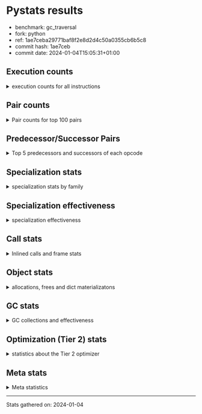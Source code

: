 
# Pystats results

- benchmark: gc_traversal
- fork: python
- ref: 1ae7ceba29771baf8f2e8d2d4c50a0355cb6b5c8
- commit hash: 1ae7ceb
- commit date: 2024-01-04T15:05:31+01:00

## Execution counts

<details>
<summary> execution counts for all instructions </summary>

|Name | Count | Self | Cumulative | Miss ratio | 
|---|---:|---:|---:|---:|
| ENTER_EXECUTOR | 161,740 | 34.1% | 34.1% |  |
| LOAD_FAST | 92,140 | 19.4% | 53.5% |  |
| STORE_FAST | 89,660 | 18.9% | 72.4% |  |
| FOR_ITER_RANGE | 81,440 | 17.2% | 89.5% |  |
| PUSH_NULL | 6,160 | 1.3% | 90.8% |  |
| LOAD_GLOBAL_MODULE | 5,960 | 1.3% | 92.1% |  |
| LOAD_ATTR_MODULE | 5,900 | 1.2% | 93.3% |  |
| CALL | 5,700 | 1.2% | 94.5% |  |
| LOAD_CONST | 3,040 | 0.6% | 95.2% |  |
| CALL_BUILTIN_FAST_WITH_KEYWORDS | 2,920 | 0.6% | 95.8% |  |
| POP_JUMP_IF_FALSE | 2,560 | 0.5% | 96.3% |  |
| POP_JUMP_IF_NOT_NONE | 2,560 | 0.5% | 96.9% |  |
| BINARY_OP_ADD_FLOAT | 2,540 | 0.5% | 97.4% | 2.4% |
| BINARY_OP_SUBTRACT_FLOAT | 2,540 | 0.5% | 97.9% |  |
| COMPARE_OP_INT | 2,540 | 0.5% | 98.5% |  |
| JUMP_BACKWARD | 1,020 | 0.2% | 98.7% |  |
| GET_ITER | 560 | 0.1% | 98.8% |  |
| BUILD_LIST | 560 | 0.1% | 98.9% |  |
| BINARY_OP | 540 | 0.1% | 99.0% |  |
| LOAD_FAST_LOAD_FAST | 540 | 0.1% | 99.2% |  |
| STORE_SUBSCR_LIST_INT | 520 | 0.1% | 99.3% |  |
| CALL_BUILTIN_CLASS | 500 | 0.1% | 99.4% |  |
| LOAD_GLOBAL_BUILTIN | 500 | 0.1% | 99.5% |  |
| POP_TOP | 480 | 0.1% | 99.6% |  |
| LOAD_GLOBAL | 360 | 0.1% | 99.7% |  |
| RETURN_VALUE | 240 | 0.1% | 99.7% |  |
| LOAD_DEREF | 240 | 0.1% | 99.8% |  |
| LOAD_ATTR | 200 | 0.0% | 99.8% |  |
| RESUME_CHECK | 180 | 0.0% | 99.8% |  |
| CALL_FUNCTION_EX | 160 | 0.0% | 99.9% |  |
| FOR_ITER | 120 | 0.0% | 99.9% |  |
| NOP | 80 | 0.0% | 99.9% |  |
| CALL_INTRINSIC_1 | 80 | 0.0% | 99.9% |  |
| COPY_FREE_VARS | 80 | 0.0% | 99.9% |  |
| LIST_EXTEND | 80 | 0.0% | 100.0% |  |
| RESUME | 60 | 0.0% | 100.0% |  |
| CALL_PY_EXACT_ARGS | 60 | 0.0% | 100.0% |  |
| STORE_SUBSCR | 40 | 0.0% | 100.0% |  |
| COMPARE_OP | 40 | 0.0% | 100.0% |  |


</details>

## Pair counts

<details>
<summary> Pair counts for top 100 pairs </summary>

|Pair | Count | Self | Cumulative | 
|---|---:|---:|---:|
| FOR_ITER_RANGE LOAD_FAST | 80,140 | 16.9% | 16.9% |
| LOAD_FAST STORE_FAST | 80,000 | 16.9% | 33.7% |
| ENTER_EXECUTOR FOR_ITER_RANGE | 79,980 | 16.9% | 50.6% |
| STORE_FAST ENTER_EXECUTOR | 79,660 | 16.8% | 67.4% |
| ENTER_EXECUTOR ENTER_EXECUTOR | 79,600 | 16.8% | 84.1% |
| LOAD_ATTR_MODULE PUSH_NULL | 5,900 | 1.2% | 85.4% |
| LOAD_GLOBAL_MODULE LOAD_ATTR_MODULE | 5,800 | 1.2% | 86.6% |
| STORE_FAST LOAD_FAST | 5,120 | 1.1% | 87.7% |
| PUSH_NULL CALL | 3,120 | 0.7% | 88.3% |
| STORE_FAST LOAD_GLOBAL_MODULE | 2,920 | 0.6% | 89.0% |
| PUSH_NULL CALL_BUILTIN_FAST_WITH_KEYWORDS | 2,880 | 0.6% | 89.6% |
| CALL STORE_FAST | 2,580 | 0.5% | 90.1% |
| CALL LOAD_FAST | 2,560 | 0.5% | 90.6% |
| LOAD_FAST LOAD_CONST | 2,560 | 0.5% | 91.2% |
| LOAD_FAST POP_JUMP_IF_NOT_NONE | 2,560 | 0.5% | 91.7% |
| POP_JUMP_IF_NOT_NONE LOAD_FAST | 2,560 | 0.5% | 92.3% |
| BINARY_OP_ADD_FLOAT STORE_FAST | 2,540 | 0.5% | 92.8% |
| CALL_BUILTIN_FAST_WITH_KEYWORDS STORE_FAST | 2,540 | 0.5% | 93.3% |
| COMPARE_OP_INT POP_JUMP_IF_FALSE | 2,540 | 0.5% | 93.9% |
| LOAD_CONST COMPARE_OP_INT | 2,520 | 0.5% | 94.4% |
| LOAD_FAST BINARY_OP_SUBTRACT_FLOAT | 2,520 | 0.5% | 94.9% |
| LOAD_FAST LOAD_GLOBAL_MODULE | 2,520 | 0.5% | 95.5% |
| BINARY_OP_SUBTRACT_FLOAT BINARY_OP_ADD_FLOAT | 2,520 | 0.5% | 96.0% |
| POP_JUMP_IF_FALSE ENTER_EXECUTOR | 2,220 | 0.5% | 96.5% |
| ENTER_EXECUTOR CALL | 2,160 | 0.5% | 96.9% |
| FOR_ITER_RANGE STORE_FAST | 1,300 | 0.3% | 97.2% |
| JUMP_BACKWARD FOR_ITER_RANGE | 920 | 0.2% | 97.4% |
| LOAD_FAST_LOAD_FAST LOAD_FAST | 540 | 0.1% | 97.5% |
| STORE_FAST LOAD_FAST_LOAD_FAST | 540 | 0.1% | 97.6% |
| LOAD_FAST STORE_SUBSCR_LIST_INT | 500 | 0.1% | 97.7% |
| CALL_BUILTIN_CLASS GET_ITER | 500 | 0.1% | 97.8% |
| LOAD_GLOBAL_BUILTIN LOAD_FAST | 500 | 0.1% | 97.9% |
| GET_ITER FOR_ITER_RANGE | 480 | 0.1% | 98.0% |
| LOAD_FAST BINARY_OP | 440 | 0.1% | 98.1% |
| LOAD_FAST CALL_BUILTIN_CLASS | 440 | 0.1% | 98.2% |
| STORE_FAST LOAD_GLOBAL_BUILTIN | 440 | 0.1% | 98.3% |
| BINARY_OP STORE_FAST | 420 | 0.1% | 98.4% |
| BUILD_LIST LOAD_FAST | 400 | 0.1% | 98.5% |
| LOAD_CONST BUILD_LIST | 400 | 0.1% | 98.6% |
| STORE_FAST LOAD_CONST | 400 | 0.1% | 98.7% |
| CALL_BUILTIN_FAST_WITH_KEYWORDS POP_TOP | 380 | 0.1% | 98.7% |
| POP_TOP LOAD_GLOBAL_MODULE | 360 | 0.1% | 98.8% |
| POP_JUMP_IF_FALSE JUMP_BACKWARD | 340 | 0.1% | 98.9% |
| STORE_FAST JUMP_BACKWARD | 340 | 0.1% | 99.0% |
| STORE_SUBSCR_LIST_INT JUMP_BACKWARD | 320 | 0.1% | 99.0% |
| CALL CALL | 260 | 0.1% | 99.1% |
| STORE_FAST LOAD_GLOBAL | 240 | 0.1% | 99.1% |
| STORE_SUBSCR_LIST_INT ENTER_EXECUTOR | 200 | 0.0% | 99.2% |
| PUSH_NULL LOAD_FAST | 160 | 0.0% | 99.2% |
| LOAD_DEREF PUSH_NULL | 160 | 0.0% | 99.2% |
| LOAD_FAST RETURN_VALUE | 160 | 0.0% | 99.3% |
| LOAD_FAST CALL | 160 | 0.0% | 99.3% |
| LOAD_GLOBAL LOAD_GLOBAL_MODULE | 120 | 0.0% | 99.3% |
| CALL POP_TOP | 100 | 0.0% | 99.3% |
| LOAD_ATTR PUSH_NULL | 100 | 0.0% | 99.4% |
| LOAD_ATTR LOAD_ATTR_MODULE | 100 | 0.0% | 99.4% |
| LOAD_GLOBAL LOAD_ATTR | 100 | 0.0% | 99.4% |
| LOAD_GLOBAL_MODULE LOAD_ATTR | 100 | 0.0% | 99.4% |
| GET_ITER FOR_ITER | 80 | 0.0% | 99.4% |
| NOP LOAD_DEREF | 80 | 0.0% | 99.5% |
| POP_TOP NOP | 80 | 0.0% | 99.5% |
| RETURN_VALUE RETURN_VALUE | 80 | 0.0% | 99.5% |
| RETURN_VALUE STORE_FAST | 80 | 0.0% | 99.5% |
| BINARY_OP BINARY_OP | 80 | 0.0% | 99.5% |
| BUILD_LIST LOAD_DEREF | 80 | 0.0% | 99.5% |
| BUILD_LIST STORE_FAST | 80 | 0.0% | 99.6% |
| CALL_FUNCTION_EX COPY_FREE_VARS | 80 | 0.0% | 99.6% |
| CALL_INTRINSIC_1 CALL_FUNCTION_EX | 80 | 0.0% | 99.6% |
| LIST_EXTEND CALL_INTRINSIC_1 | 80 | 0.0% | 99.6% |
| LOAD_CONST STORE_FAST | 80 | 0.0% | 99.6% |
| LOAD_DEREF LIST_EXTEND | 80 | 0.0% | 99.7% |
| LOAD_FAST BUILD_LIST | 80 | 0.0% | 99.7% |
| LOAD_FAST CALL_FUNCTION_EX | 80 | 0.0% | 99.7% |
| LOAD_GLOBAL LOAD_FAST | 80 | 0.0% | 99.7% |
| CALL GET_ITER | 60 | 0.0% | 99.7% |
| CALL CALL_BUILTIN_CLASS | 60 | 0.0% | 99.7% |
| CALL_FUNCTION_EX RESUME_CHECK | 60 | 0.0% | 99.7% |
| COPY_FREE_VARS RESUME_CHECK | 60 | 0.0% | 99.8% |
| FOR_ITER FOR_ITER_RANGE | 60 | 0.0% | 99.8% |
| JUMP_BACKWARD ENTER_EXECUTOR | 60 | 0.0% | 99.8% |
| LOAD_GLOBAL LOAD_GLOBAL_BUILTIN | 60 | 0.0% | 99.8% |
| CALL_PY_EXACT_ARGS RESUME_CHECK | 60 | 0.0% | 99.8% |
| LOAD_GLOBAL_MODULE LOAD_FAST | 60 | 0.0% | 99.8% |
| RESUME_CHECK BUILD_LIST | 60 | 0.0% | 99.8% |
| RESUME_CHECK LOAD_CONST | 60 | 0.0% | 99.8% |
| RESUME_CHECK LOAD_DEREF | 60 | 0.0% | 99.9% |
| POP_TOP LOAD_GLOBAL | 40 | 0.0% | 99.9% |
| RETURN_VALUE LOAD_GLOBAL | 40 | 0.0% | 99.9% |
| RETURN_VALUE LOAD_GLOBAL_MODULE | 40 | 0.0% | 99.9% |
| CALL CALL_BUILTIN_FAST_WITH_KEYWORDS | 40 | 0.0% | 99.9% |
| FOR_ITER STORE_FAST | 40 | 0.0% | 99.9% |
| JUMP_BACKWARD FOR_ITER | 40 | 0.0% | 99.9% |
| LOAD_CONST COMPARE_OP | 40 | 0.0% | 99.9% |
| LOAD_FAST STORE_SUBSCR | 40 | 0.0% | 99.9% |
| LOAD_FAST LOAD_GLOBAL | 40 | 0.0% | 99.9% |
| LOAD_FAST CALL_PY_EXACT_ARGS | 40 | 0.0% | 99.9% |
| STORE_SUBSCR JUMP_BACKWARD | 20 | 0.0% | 99.9% |
| STORE_SUBSCR STORE_SUBSCR_LIST_INT | 20 | 0.0% | 99.9% |
| BINARY_OP BINARY_OP_ADD_FLOAT | 20 | 0.0% | 99.9% |
| BINARY_OP BINARY_OP_SUBTRACT_FLOAT | 20 | 0.0% | 100.0% |


</details>

## Predecessor/Successor Pairs

<details>
<summary> Top 5 predecessors and successors of each opcode </summary>

### GET_ITER

<details>
<summary> Successors and predecessors for GET_ITER </summary>

|Predecessors | Count | Percentage | 
|---|---:|---:|
| CALL_BUILTIN_CLASS | 500 | 89.3% |
| CALL | 60 | 10.7% |

|Successors | Count | Percentage | 
|---|---:|---:|
| FOR_ITER_RANGE | 480 | 85.7% |
| FOR_ITER | 80 | 14.3% |


</details>

### NOP

<details>
<summary> Successors and predecessors for NOP </summary>

|Predecessors | Count | Percentage | 
|---|---:|---:|
| POP_TOP | 80 | 100.0% |

|Successors | Count | Percentage | 
|---|---:|---:|
| LOAD_DEREF | 80 | 100.0% |


</details>

### POP_TOP

<details>
<summary> Successors and predecessors for POP_TOP </summary>

|Predecessors | Count | Percentage | 
|---|---:|---:|
| CALL_BUILTIN_FAST_WITH_KEYWORDS | 380 | 79.2% |
| CALL | 100 | 20.8% |

|Successors | Count | Percentage | 
|---|---:|---:|
| LOAD_GLOBAL_MODULE | 360 | 75.0% |
| NOP | 80 | 16.7% |
| LOAD_GLOBAL | 40 | 8.3% |


</details>

### PUSH_NULL

<details>
<summary> Successors and predecessors for PUSH_NULL </summary>

|Predecessors | Count | Percentage | 
|---|---:|---:|
| LOAD_ATTR_MODULE | 5,900 | 95.8% |
| LOAD_DEREF | 160 | 2.6% |
| LOAD_ATTR | 100 | 1.6% |

|Successors | Count | Percentage | 
|---|---:|---:|
| CALL | 3,120 | 50.6% |
| CALL_BUILTIN_FAST_WITH_KEYWORDS | 2,880 | 46.8% |
| LOAD_FAST | 160 | 2.6% |


</details>

### RETURN_VALUE

<details>
<summary> Successors and predecessors for RETURN_VALUE </summary>

|Predecessors | Count | Percentage | 
|---|---:|---:|
| LOAD_FAST | 160 | 66.7% |
| RETURN_VALUE | 80 | 33.3% |

|Successors | Count | Percentage | 
|---|---:|---:|
| RETURN_VALUE | 80 | 33.3% |
| STORE_FAST | 80 | 33.3% |
| LOAD_GLOBAL | 40 | 16.7% |
| LOAD_GLOBAL_MODULE | 40 | 16.7% |


</details>

### STORE_SUBSCR

<details>
<summary> Successors and predecessors for STORE_SUBSCR </summary>

|Predecessors | Count | Percentage | 
|---|---:|---:|
| LOAD_FAST | 40 | 100.0% |

|Successors | Count | Percentage | 
|---|---:|---:|
| JUMP_BACKWARD | 20 | 50.0% |
| STORE_SUBSCR_LIST_INT | 20 | 50.0% |


</details>

### BINARY_OP

<details>
<summary> Successors and predecessors for BINARY_OP </summary>

|Predecessors | Count | Percentage | 
|---|---:|---:|
| LOAD_FAST | 440 | 81.5% |
| BINARY_OP | 80 | 14.8% |
| BINARY_OP_SUBTRACT_FLOAT | 20 | 3.7% |

|Successors | Count | Percentage | 
|---|---:|---:|
| STORE_FAST | 420 | 77.8% |
| BINARY_OP | 80 | 14.8% |
| BINARY_OP_ADD_FLOAT | 20 | 3.7% |
| BINARY_OP_SUBTRACT_FLOAT | 20 | 3.7% |


</details>

### BUILD_LIST

<details>
<summary> Successors and predecessors for BUILD_LIST </summary>

|Predecessors | Count | Percentage | 
|---|---:|---:|
| LOAD_CONST | 400 | 71.4% |
| LOAD_FAST | 80 | 14.3% |
| RESUME_CHECK | 60 | 10.7% |
| RESUME | 20 | 3.6% |

|Successors | Count | Percentage | 
|---|---:|---:|
| LOAD_FAST | 400 | 71.4% |
| LOAD_DEREF | 80 | 14.3% |
| STORE_FAST | 80 | 14.3% |


</details>

### CALL

<details>
<summary> Successors and predecessors for CALL </summary>

|Predecessors | Count | Percentage | 
|---|---:|---:|
| PUSH_NULL | 3,120 | 54.7% |
| ENTER_EXECUTOR | 2,160 | 37.9% |
| CALL | 260 | 4.6% |
| LOAD_FAST | 160 | 2.8% |

|Successors | Count | Percentage | 
|---|---:|---:|
| STORE_FAST | 2,580 | 45.3% |
| LOAD_FAST | 2,560 | 44.9% |
| CALL | 260 | 4.6% |
| POP_TOP | 100 | 1.8% |
| GET_ITER | 60 | 1.1% |


</details>

### CALL_FUNCTION_EX

<details>
<summary> Successors and predecessors for CALL_FUNCTION_EX </summary>

|Predecessors | Count | Percentage | 
|---|---:|---:|
| CALL_INTRINSIC_1 | 80 | 50.0% |
| LOAD_FAST | 80 | 50.0% |

|Successors | Count | Percentage | 
|---|---:|---:|
| COPY_FREE_VARS | 80 | 50.0% |
| RESUME_CHECK | 60 | 37.5% |
| RESUME | 20 | 12.5% |


</details>

### CALL_INTRINSIC_1

<details>
<summary> Successors and predecessors for CALL_INTRINSIC_1 </summary>

|Predecessors | Count | Percentage | 
|---|---:|---:|
| LIST_EXTEND | 80 | 100.0% |

|Successors | Count | Percentage | 
|---|---:|---:|
| CALL_FUNCTION_EX | 80 | 100.0% |


</details>

### COMPARE_OP

<details>
<summary> Successors and predecessors for COMPARE_OP </summary>

|Predecessors | Count | Percentage | 
|---|---:|---:|
| LOAD_CONST | 40 | 100.0% |

|Successors | Count | Percentage | 
|---|---:|---:|
| POP_JUMP_IF_FALSE | 20 | 50.0% |
| COMPARE_OP_INT | 20 | 50.0% |


</details>

### COPY_FREE_VARS

<details>
<summary> Successors and predecessors for COPY_FREE_VARS </summary>

|Predecessors | Count | Percentage | 
|---|---:|---:|
| CALL_FUNCTION_EX | 80 | 100.0% |

|Successors | Count | Percentage | 
|---|---:|---:|
| RESUME_CHECK | 60 | 75.0% |
| RESUME | 20 | 25.0% |


</details>

### ENTER_EXECUTOR

<details>
<summary> Successors and predecessors for ENTER_EXECUTOR </summary>

|Predecessors | Count | Percentage | 
|---|---:|---:|
| STORE_FAST | 79,660 | 49.3% |
| ENTER_EXECUTOR | 79,600 | 49.2% |
| POP_JUMP_IF_FALSE | 2,220 | 1.4% |
| STORE_SUBSCR_LIST_INT | 200 | 0.1% |
| JUMP_BACKWARD | 60 | 0.0% |

|Successors | Count | Percentage | 
|---|---:|---:|
| FOR_ITER_RANGE | 79,980 | 49.4% |
| ENTER_EXECUTOR | 79,600 | 49.2% |
| CALL | 2,160 | 1.3% |


</details>

### FOR_ITER

<details>
<summary> Successors and predecessors for FOR_ITER </summary>

|Predecessors | Count | Percentage | 
|---|---:|---:|
| GET_ITER | 80 | 66.7% |
| JUMP_BACKWARD | 40 | 33.3% |

|Successors | Count | Percentage | 
|---|---:|---:|
| FOR_ITER_RANGE | 60 | 50.0% |
| STORE_FAST | 40 | 33.3% |
| LOAD_FAST | 20 | 16.7% |


</details>

### JUMP_BACKWARD

<details>
<summary> Successors and predecessors for JUMP_BACKWARD </summary>

|Predecessors | Count | Percentage | 
|---|---:|---:|
| POP_JUMP_IF_FALSE | 340 | 33.3% |
| STORE_FAST | 340 | 33.3% |
| STORE_SUBSCR_LIST_INT | 320 | 31.4% |
| STORE_SUBSCR | 20 | 2.0% |

|Successors | Count | Percentage | 
|---|---:|---:|
| FOR_ITER_RANGE | 920 | 90.2% |
| ENTER_EXECUTOR | 60 | 5.9% |
| FOR_ITER | 40 | 3.9% |


</details>

### LIST_EXTEND

<details>
<summary> Successors and predecessors for LIST_EXTEND </summary>

|Predecessors | Count | Percentage | 
|---|---:|---:|
| LOAD_DEREF | 80 | 100.0% |

|Successors | Count | Percentage | 
|---|---:|---:|
| CALL_INTRINSIC_1 | 80 | 100.0% |


</details>

### LOAD_ATTR

<details>
<summary> Successors and predecessors for LOAD_ATTR </summary>

|Predecessors | Count | Percentage | 
|---|---:|---:|
| LOAD_GLOBAL | 100 | 50.0% |
| LOAD_GLOBAL_MODULE | 100 | 50.0% |

|Successors | Count | Percentage | 
|---|---:|---:|
| PUSH_NULL | 100 | 50.0% |
| LOAD_ATTR_MODULE | 100 | 50.0% |


</details>

### LOAD_CONST

<details>
<summary> Successors and predecessors for LOAD_CONST </summary>

|Predecessors | Count | Percentage | 
|---|---:|---:|
| LOAD_FAST | 2,560 | 84.2% |
| STORE_FAST | 400 | 13.2% |
| RESUME_CHECK | 60 | 2.0% |
| RESUME | 20 | 0.7% |

|Successors | Count | Percentage | 
|---|---:|---:|
| COMPARE_OP_INT | 2,520 | 82.9% |
| BUILD_LIST | 400 | 13.2% |
| STORE_FAST | 80 | 2.6% |
| COMPARE_OP | 40 | 1.3% |


</details>

### LOAD_DEREF

<details>
<summary> Successors and predecessors for LOAD_DEREF </summary>

|Predecessors | Count | Percentage | 
|---|---:|---:|
| NOP | 80 | 33.3% |
| BUILD_LIST | 80 | 33.3% |
| RESUME_CHECK | 60 | 25.0% |
| RESUME | 20 | 8.3% |

|Successors | Count | Percentage | 
|---|---:|---:|
| PUSH_NULL | 160 | 66.7% |
| LIST_EXTEND | 80 | 33.3% |


</details>

### LOAD_FAST

<details>
<summary> Successors and predecessors for LOAD_FAST </summary>

|Predecessors | Count | Percentage | 
|---|---:|---:|
| FOR_ITER_RANGE | 80,140 | 87.0% |
| STORE_FAST | 5,120 | 5.6% |
| CALL | 2,560 | 2.8% |
| POP_JUMP_IF_NOT_NONE | 2,560 | 2.8% |
| LOAD_FAST_LOAD_FAST | 540 | 0.6% |

|Successors | Count | Percentage | 
|---|---:|---:|
| STORE_FAST | 80,000 | 86.8% |
| LOAD_CONST | 2,560 | 2.8% |
| POP_JUMP_IF_NOT_NONE | 2,560 | 2.8% |
| BINARY_OP_SUBTRACT_FLOAT | 2,520 | 2.7% |
| LOAD_GLOBAL_MODULE | 2,520 | 2.7% |


</details>

### LOAD_FAST_LOAD_FAST

<details>
<summary> Successors and predecessors for LOAD_FAST_LOAD_FAST </summary>

|Predecessors | Count | Percentage | 
|---|---:|---:|
| STORE_FAST | 540 | 100.0% |

|Successors | Count | Percentage | 
|---|---:|---:|
| LOAD_FAST | 540 | 100.0% |


</details>

### LOAD_GLOBAL

<details>
<summary> Successors and predecessors for LOAD_GLOBAL </summary>

|Predecessors | Count | Percentage | 
|---|---:|---:|
| STORE_FAST | 240 | 66.7% |
| POP_TOP | 40 | 11.1% |
| RETURN_VALUE | 40 | 11.1% |
| LOAD_FAST | 40 | 11.1% |

|Successors | Count | Percentage | 
|---|---:|---:|
| LOAD_GLOBAL_MODULE | 120 | 33.3% |
| LOAD_ATTR | 100 | 27.8% |
| LOAD_FAST | 80 | 22.2% |
| LOAD_GLOBAL_BUILTIN | 60 | 16.7% |


</details>

### POP_JUMP_IF_FALSE

<details>
<summary> Successors and predecessors for POP_JUMP_IF_FALSE </summary>

|Predecessors | Count | Percentage | 
|---|---:|---:|
| COMPARE_OP_INT | 2,540 | 99.2% |
| COMPARE_OP | 20 | 0.8% |

|Successors | Count | Percentage | 
|---|---:|---:|
| ENTER_EXECUTOR | 2,220 | 86.7% |
| JUMP_BACKWARD | 340 | 13.3% |


</details>

### POP_JUMP_IF_NOT_NONE

<details>
<summary> Successors and predecessors for POP_JUMP_IF_NOT_NONE </summary>

|Predecessors | Count | Percentage | 
|---|---:|---:|
| LOAD_FAST | 2,560 | 100.0% |

|Successors | Count | Percentage | 
|---|---:|---:|
| LOAD_FAST | 2,560 | 100.0% |


</details>

### STORE_FAST

<details>
<summary> Successors and predecessors for STORE_FAST </summary>

|Predecessors | Count | Percentage | 
|---|---:|---:|
| LOAD_FAST | 80,000 | 89.2% |
| CALL | 2,580 | 2.9% |
| BINARY_OP_ADD_FLOAT | 2,540 | 2.8% |
| CALL_BUILTIN_FAST_WITH_KEYWORDS | 2,540 | 2.8% |
| FOR_ITER_RANGE | 1,300 | 1.4% |

|Successors | Count | Percentage | 
|---|---:|---:|
| ENTER_EXECUTOR | 79,660 | 88.8% |
| LOAD_FAST | 5,120 | 5.7% |
| LOAD_GLOBAL_MODULE | 2,920 | 3.3% |
| LOAD_FAST_LOAD_FAST | 540 | 0.6% |
| LOAD_GLOBAL_BUILTIN | 440 | 0.5% |


</details>

### RESUME

<details>
<summary> Successors and predecessors for RESUME </summary>

|Predecessors | Count | Percentage | 
|---|---:|---:|
| CALL | 20 | 33.3% |
| CALL_FUNCTION_EX | 20 | 33.3% |
| COPY_FREE_VARS | 20 | 33.3% |

|Successors | Count | Percentage | 
|---|---:|---:|
| BUILD_LIST | 20 | 33.3% |
| LOAD_CONST | 20 | 33.3% |
| LOAD_DEREF | 20 | 33.3% |


</details>

### BINARY_OP_ADD_FLOAT

<details>
<summary> Successors and predecessors for BINARY_OP_ADD_FLOAT </summary>

|Predecessors | Count | Percentage | 
|---|---:|---:|
| BINARY_OP_SUBTRACT_FLOAT | 2,520 | 99.2% |
| BINARY_OP | 20 | 0.8% |

|Successors | Count | Percentage | 
|---|---:|---:|
| STORE_FAST | 2,540 | 100.0% |


</details>

### BINARY_OP_SUBTRACT_FLOAT

<details>
<summary> Successors and predecessors for BINARY_OP_SUBTRACT_FLOAT </summary>

|Predecessors | Count | Percentage | 
|---|---:|---:|
| LOAD_FAST | 2,520 | 99.2% |
| BINARY_OP | 20 | 0.8% |

|Successors | Count | Percentage | 
|---|---:|---:|
| BINARY_OP_ADD_FLOAT | 2,520 | 99.2% |
| BINARY_OP | 20 | 0.8% |


</details>

### CALL_BUILTIN_CLASS

<details>
<summary> Successors and predecessors for CALL_BUILTIN_CLASS </summary>

|Predecessors | Count | Percentage | 
|---|---:|---:|
| LOAD_FAST | 440 | 88.0% |
| CALL | 60 | 12.0% |

|Successors | Count | Percentage | 
|---|---:|---:|
| GET_ITER | 500 | 100.0% |


</details>

### CALL_BUILTIN_FAST_WITH_KEYWORDS

<details>
<summary> Successors and predecessors for CALL_BUILTIN_FAST_WITH_KEYWORDS </summary>

|Predecessors | Count | Percentage | 
|---|---:|---:|
| PUSH_NULL | 2,880 | 98.6% |
| CALL | 40 | 1.4% |

|Successors | Count | Percentage | 
|---|---:|---:|
| STORE_FAST | 2,540 | 87.0% |
| POP_TOP | 380 | 13.0% |


</details>

### CALL_PY_EXACT_ARGS

<details>
<summary> Successors and predecessors for CALL_PY_EXACT_ARGS </summary>

|Predecessors | Count | Percentage | 
|---|---:|---:|
| LOAD_FAST | 40 | 66.7% |
| CALL | 20 | 33.3% |

|Successors | Count | Percentage | 
|---|---:|---:|
| RESUME_CHECK | 60 | 100.0% |


</details>

### COMPARE_OP_INT

<details>
<summary> Successors and predecessors for COMPARE_OP_INT </summary>

|Predecessors | Count | Percentage | 
|---|---:|---:|
| LOAD_CONST | 2,520 | 99.2% |
| COMPARE_OP | 20 | 0.8% |

|Successors | Count | Percentage | 
|---|---:|---:|
| POP_JUMP_IF_FALSE | 2,540 | 100.0% |


</details>

### FOR_ITER_RANGE

<details>
<summary> Successors and predecessors for FOR_ITER_RANGE </summary>

|Predecessors | Count | Percentage | 
|---|---:|---:|
| ENTER_EXECUTOR | 79,980 | 98.2% |
| JUMP_BACKWARD | 920 | 1.1% |
| GET_ITER | 480 | 0.6% |
| FOR_ITER | 60 | 0.1% |

|Successors | Count | Percentage | 
|---|---:|---:|
| LOAD_FAST | 80,140 | 98.4% |
| STORE_FAST | 1,300 | 1.6% |


</details>

### LOAD_ATTR_MODULE

<details>
<summary> Successors and predecessors for LOAD_ATTR_MODULE </summary>

|Predecessors | Count | Percentage | 
|---|---:|---:|
| LOAD_GLOBAL_MODULE | 5,800 | 98.3% |
| LOAD_ATTR | 100 | 1.7% |

|Successors | Count | Percentage | 
|---|---:|---:|
| PUSH_NULL | 5,900 | 100.0% |


</details>

### LOAD_GLOBAL_BUILTIN

<details>
<summary> Successors and predecessors for LOAD_GLOBAL_BUILTIN </summary>

|Predecessors | Count | Percentage | 
|---|---:|---:|
| STORE_FAST | 440 | 88.0% |
| LOAD_GLOBAL | 60 | 12.0% |

|Successors | Count | Percentage | 
|---|---:|---:|
| LOAD_FAST | 500 | 100.0% |


</details>

### LOAD_GLOBAL_MODULE

<details>
<summary> Successors and predecessors for LOAD_GLOBAL_MODULE </summary>

|Predecessors | Count | Percentage | 
|---|---:|---:|
| STORE_FAST | 2,920 | 49.0% |
| LOAD_FAST | 2,520 | 42.3% |
| POP_TOP | 360 | 6.0% |
| LOAD_GLOBAL | 120 | 2.0% |
| RETURN_VALUE | 40 | 0.7% |

|Successors | Count | Percentage | 
|---|---:|---:|
| LOAD_ATTR_MODULE | 5,800 | 97.3% |
| LOAD_ATTR | 100 | 1.7% |
| LOAD_FAST | 60 | 1.0% |


</details>

### RESUME_CHECK

<details>
<summary> Successors and predecessors for RESUME_CHECK </summary>

|Predecessors | Count | Percentage | 
|---|---:|---:|
| CALL_FUNCTION_EX | 60 | 33.3% |
| COPY_FREE_VARS | 60 | 33.3% |
| CALL_PY_EXACT_ARGS | 60 | 33.3% |

|Successors | Count | Percentage | 
|---|---:|---:|
| BUILD_LIST | 60 | 33.3% |
| LOAD_CONST | 60 | 33.3% |
| LOAD_DEREF | 60 | 33.3% |


</details>

### STORE_SUBSCR_LIST_INT

<details>
<summary> Successors and predecessors for STORE_SUBSCR_LIST_INT </summary>

|Predecessors | Count | Percentage | 
|---|---:|---:|
| LOAD_FAST | 500 | 96.2% |
| STORE_SUBSCR | 20 | 3.8% |

|Successors | Count | Percentage | 
|---|---:|---:|
| JUMP_BACKWARD | 320 | 61.5% |
| ENTER_EXECUTOR | 200 | 38.5% |


</details>


</details>

## Specialization stats

<details>
<summary> specialization stats by family </summary>

### BINARY_OP

<details>
<summary> specialization stats for BINARY_OP family </summary>

|Kind | Count | Ratio | 
|---|---:|---:|
|     deferred | 500 | 8.9% |
|          hit | 5,020 | 89.3% |
|         miss | 60 | 1.1% |

| | Count | Ratio | 
|---|---:|---:|
| Success | 40 | 40.0% |
| Failure | 60 | 60.0% |

|Failure kind | Count | Ratio | 
|---|---:|---:|
| multiply different types | 60 | 100.0% |


</details>

### CALL

<details>
<summary> specialization stats for CALL family </summary>

|Kind | Count | Ratio | 
|---|---:|---:|
|     deferred | 5,320 | 58.0% |
|          hit | 3,480 | 37.9% |

| | Count | Ratio | 
|---|---:|---:|
| Success | 120 | 31.6% |
| Failure | 260 | 68.4% |

|Failure kind | Count | Ratio | 
|---|---:|---:|
| cfunc noargs | 260 | 100.0% |


</details>

### COMPARE_OP

<details>
<summary> specialization stats for COMPARE_OP family </summary>

|Kind | Count | Ratio | 
|---|---:|---:|
|     deferred | 20 | 0.8% |
|          hit | 2,540 | 98.4% |

| | Count | Ratio | 
|---|---:|---:|
| Success | 20 | 100.0% |
| Failure | 0 | 0.0% |


</details>

### FOR_ITER

<details>
<summary> specialization stats for FOR_ITER family </summary>

|Kind | Count | Ratio | 
|---|---:|---:|
|     deferred | 60 | 0.1% |
|          hit | 81,440 | 99.9% |

| | Count | Ratio | 
|---|---:|---:|
| Success | 60 | 100.0% |
| Failure | 0 | 0.0% |


</details>

### LOAD_ATTR

<details>
<summary> specialization stats for LOAD_ATTR family </summary>

|Kind | Count | Ratio | 
|---|---:|---:|
|     deferred | 100 | 1.6% |
|          hit | 5,900 | 96.7% |

| | Count | Ratio | 
|---|---:|---:|
| Success | 100 | 100.0% |
| Failure | 0 | 0.0% |


</details>

### LOAD_GLOBAL

<details>
<summary> specialization stats for LOAD_GLOBAL family </summary>

|Kind | Count | Ratio | 
|---|---:|---:|
|     deferred | 180 | 2.6% |
|          hit | 6,460 | 94.7% |

| | Count | Ratio | 
|---|---:|---:|
| Success | 180 | 100.0% |
| Failure | 0 | 0.0% |


</details>

### POP_JUMP_IF_FALSE

<details>
<summary> specialization stats for POP_JUMP_IF_FALSE family </summary>


</details>

### POP_JUMP_IF_NOT_NONE

<details>
<summary> specialization stats for POP_JUMP_IF_NOT_NONE family </summary>


</details>

### STORE_SUBSCR

<details>
<summary> specialization stats for STORE_SUBSCR family </summary>

|Kind | Count | Ratio | 
|---|---:|---:|
|     deferred | 20 | 3.6% |
|          hit | 520 | 92.9% |

| | Count | Ratio | 
|---|---:|---:|
| Success | 20 | 100.0% |
| Failure | 0 | 0.0% |


</details>


</details>

## Specialization effectiveness

<details>
<summary> specialization effectiveness </summary>

|Instructions | Count | Ratio | 
|---|---:|---:|
| Basic | 356,920 | 75.2% |
| Not specialized | 12,120 | 2.6% |
| Specialized hits | 105,540 | 22.2% |
| Specialized misses | 60 | 0.0% |

### Deferred by instruction

<details>
<summary> deferred by instruction </summary>

|Name | Count | Ratio | 
|---|---:|---:|
| CALL | 5,320 | 85.8% |
| BINARY_OP | 500 | 8.1% |
| LOAD_GLOBAL | 180 | 2.9% |
| LOAD_ATTR | 100 | 1.6% |
| FOR_ITER | 60 | 1.0% |
| STORE_SUBSCR | 20 | 0.3% |
| COMPARE_OP | 20 | 0.3% |
| BINARY_SLICE | 0 | 0.0% |
| STORE_SLICE | 0 | 0.0% |
| BINARY_SUBSCR | 0 | 0.0% |


</details>

### Misses by instruction

<details>
<summary> misses by instruction </summary>

|Name | Count | Ratio | 
|---|---:|---:|
| BINARY_OP_ADD_FLOAT | 60 | 100.0% |
| GET_ITER | 0 | 0.0% |
| NOP | 0 | 0.0% |
| POP_TOP | 0 | 0.0% |
| PUSH_NULL | 0 | 0.0% |
| RETURN_VALUE | 0 | 0.0% |
| BUILD_LIST | 0 | 0.0% |
| CALL_FUNCTION_EX | 0 | 0.0% |
| CALL_INTRINSIC_1 | 0 | 0.0% |
| COPY_FREE_VARS | 0 | 0.0% |


</details>


</details>

## Call stats

<details>
<summary> Inlined calls and frame stats </summary>

| | Count | Ratio | 
|---|---:|---:|
| Calls to PyEval_EvalDefault | 0 | 0.0% |
| Calls to Python functions inlined | 240 | 100.0% |
| Calls via PyEval_EvalFrame (total) | 0 | 0.0% |
| Calls via PyEval_EvalFrame (vector) | 0 | 0.0% |
| Calls via PyEval_EvalFrame (generator) | 0 | 0.0% |
| Calls via PyEval_EvalFrame (legacy) | 0 | 0.0% |
| Calls via PyEval_EvalFrame (function vectorcall) | 0 | 0.0% |
| Calls via PyEval_EvalFrame (build class) | 0 | 0.0% |
| Calls via PyEval_EvalFrame (slot) | 0 | 0.0% |
| Calls via PyEval_EvalFrame (function ex) | 160 | 66.7% |
| Calls via PyEval_EvalFrame (api) | 0 | 0.0% |
| Calls via PyEval_EvalFrame (method) | 0 | 0.0% |
| Frame objects created | 0 | 0.0% |
| Frames pushed | 60 | 25.0% |


</details>

## Object stats

<details>
<summary> allocations, frees and dict materializatons </summary>

| | Count | Ratio | 
|---|---:|---:|
| Allocations from freelist | 85,840 | 0.4% |
| Frees to freelist | 92,420 |  |
| Allocations | 22,581,640 | 99.6% |
| Allocations to 512 bytes | 22,506,740 | 99.3% |
| Allocations to 4 kbytes | 35,860 | 0.2% |
| Allocations over 4 kbytes | 39,040 | 0.2% |
| Frees | 22,588,883 |  |
| New values | 0 |  |
| Interpreter increfs | 102,359,720 | 99.9% |
| Interpreter decrefs | 84,837,220 | 67.9% |
| Increfs | 120,120 | 0.1% |
| Decrefs | 40,155,723 | 32.1% |
| Materialize dict (on request) | 0 |  |
| Materialize dict (new key) | 0 |  |
| Materialize dict (too big) | 0 |  |
| Materialize dict (str subclass) | 0 |  |
| Dematerialize dict | 0 |  |
| Method cache hits | 71 |  |
| Method cache misses | 29 |  |
| Method cache collisions | 29 |  |
| Method cache dunder hits | 0 |  |
| Method cache dunder misses | 0 |  |


</details>

## GC stats

<details>
<summary> GC collections and effectiveness </summary>

|Generation | Collections | Objects collected | Object visits | 
|---:|---:|---:|---:|
| 0 | 100 | 1,920 | 52,008,720 |
| 1 | 0 | 0 | 0 |
| 2 | 5,120 | 0 | 5,695,598,880 |


</details>

## Optimization (Tier 2) stats

<details>
<summary> statistics about the Tier 2 optimizer </summary>

| | Count | Ratio | 
|---|---:|---:|
| Optimization attempts | 60 |  |
| Traces created | 60 | 100.0% |
| Trace stack overflow | 0 | 0.0% |
| Trace stack underflow | 0 | 0.0% |
| Trace too long | 0 | 0.0% |
| Trace too short | 0 | 0.0% |
| Inner loop found | 20 | 33.3% |
| Recursive call | 0 | 0.0% |
| Low confidence | 0 | 0.0% |
| Traces executed | 161,740 |  |
| Uops executed | 521,589,080 | 3,224.86 |

### Trace length histogram

<details>
<summary> trace length histogram </summary>

|Range | Count | Ratio | 
|---|---:|---:|
| <= 1 | 0 | 0.0% |
| <= 2 | 0 | 0.0% |
| <= 4 | 0 | 0.0% |
| <= 8 | 0 | 0.0% |
| <= 16 | 0 | 0.0% |
| <= 32 | 20 | 33.3% |
| <= 64 | 40 | 66.7% |


</details>

### Optimized trace length histogram

<details>
<summary> optimized trace length histogram </summary>

|Range | Count | Ratio | 
|---|---:|---:|
| <= 1 | 0 | 0.0% |
| <= 2 | 0 | 0.0% |
| <= 4 | 0 | 0.0% |
| <= 8 | 0 | 0.0% |
| <= 16 | 20 | 33.3% |
| <= 32 | 20 | 33.3% |
| <= 64 | 20 | 33.3% |


</details>

### Trace run length histogram

<details>
<summary> trace run length histogram </summary>

|Range | Count | Ratio | 
|---|---:|---:|
| <= 1 | 0 | 0.0% |
| <= 2 | 0 | 0.0% |
| <= 4 | 220 | 0.1% |
| <= 8 | 0 | 0.0% |
| <= 16 | 60 | 0.0% |
| <= 32 | 2,220 | 1.4% |
| <= 64 | 79,740 | 49.3% |
| <= 128 | 380 | 0.2% |
| <= 256 | 800 | 0.5% |
| <= 512 | 1,600 | 1.0% |
| <= 1,024 | 3,120 | 1.9% |
| <= 2,048 | 6,320 | 3.9% |
| <= 4,096 | 12,560 | 7.8% |
| <= 8,192 | 25,200 | 15.6% |
| <= 16,384 | 29,520 | 18.3% |


</details>

### Uop execution stats

<details>
<summary> uop execution stats </summary>

|Name | Count | Self | Cumulative | Miss ratio | 
|---|---:|---:|---:|---:|
| LOAD_FAST | 120,037,580 | 23.0% | 23.0% |  |
| _SET_IP | 80,401,220 | 15.4% | 38.4% |  |
| _CHECK_VALIDITY | 80,162,040 | 15.4% | 53.8% |  |
| _GUARD_NOT_EXHAUSTED_RANGE | 40,121,200 | 7.7% | 61.5% | 0.2% |
| _ITER_CHECK_RANGE | 40,121,200 | 7.7% | 69.2% |  |
| STORE_FAST | 40,120,820 | 7.7% | 76.9% |  |
| _ITER_NEXT_RANGE | 40,041,220 | 7.7% | 84.6% |  |
| STORE_SUBSCR_LIST_INT | 39,959,460 | 7.7% | 92.2% |  |
| _JUMP_TO_TOP | 39,879,860 | 7.6% | 99.9% |  |
| _GUARD_GLOBALS_VERSION | 83,920 | 0.0% | 99.9% |  |
| _EXIT_TRACE | 81,760 | 0.0% | 99.9% | 100.0% |
| GET_ITER | 79,600 | 0.0% | 99.9% |  |
| BUILD_LIST | 79,600 | 0.0% | 99.9% |  |
| LOAD_CONST | 79,600 | 0.0% | 99.9% |  |
| CALL_BUILTIN_CLASS | 79,600 | 0.0% | 100.0% |  |
| _GUARD_BUILTINS_VERSION | 79,600 | 0.0% | 100.0% |  |
| _LOAD_GLOBAL_BUILTINS | 79,600 | 0.0% | 100.0% |  |
| _BINARY_OP | 79,600 | 0.0% | 100.0% |  |
| PUSH_NULL | 4,320 | 0.0% | 100.0% |  |
| _LOAD_GLOBAL_MODULE | 4,320 | 0.0% | 100.0% |  |
| _CHECK_ATTR_MODULE | 4,320 | 0.0% | 100.0% |  |
| _LOAD_ATTR_MODULE | 4,320 | 0.0% | 100.0% |  |
| POP_TOP | 2,160 | 0.0% | 100.0% |  |
| CALL_BUILTIN_FAST_WITH_KEYWORDS | 2,160 | 0.0% | 100.0% |  |


</details>

### Unsupported opcodes

<details>
<summary> unsupported opcodes </summary>

|Opcode | Count | 
|---|---:|
| CALL | 20 |


</details>


</details>

## Meta stats

<details>
<summary> Meta statistics </summary>

| | Count | 
|---|---:|
| Number of data files | 20 |


</details>

---
Stats gathered on: 2024-01-04

